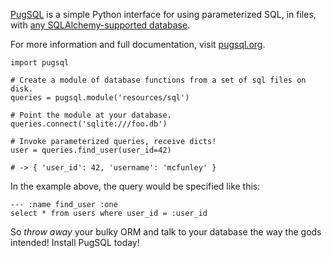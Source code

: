 [PugSQL](https://pugsql.org) is a simple Python interface for using parameterized SQL, in files, with [any  SQLAlchemy-supported database](https://docs.sqlalchemy.org/en/13/dialects/index.html).

For more information and full documentation, visit [pugsql.org](https://pugsql.org).

```
import pugsql

# Create a module of database functions from a set of sql files on disk.
queries = pugsql.module('resources/sql')

# Point the module at your database.
queries.connect('sqlite:///foo.db')

# Invoke parameterized queries, receive dicts!
user = queries.find_user(user_id=42)

# -> { 'user_id': 42, 'username': 'mcfunley' }
```

In the example above, the query would be specified like this:

```
--- :name find_user :one
select * from users where user_id = :user_id
```

So _throw away_ your bulky ORM and talk to your database the way the gods intended! Install PugSQL today!
